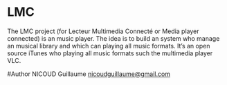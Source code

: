# LMC
The LMC project (for Lecteur Multimedia Connecté or Media player connected) is an music player.
The idea is to build an system who manage an musical library and which can playing all music formats. It’s an open source iTunes who playing all music formats such the multimedia player VLC.

#Author
NICOUD Guillaume <nicoudguillaume@gmail.com>
